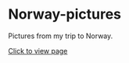 # Norway-pictures

Pictures from my trip to Norway.

[Click to view page](https://laurihe.github.io/Norja-kuvia/)
